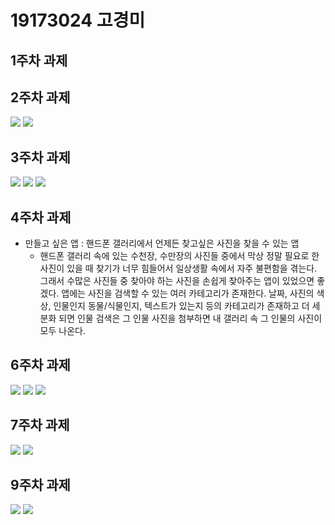#  19173024 고경미

## 1주차 과제

## 2주차 과제
   <img width="" height="" src="./png/2주차.png"></img>
   <img width="" height="" src="./png/2주차1.png"></img>
   
   
## 3주차 과제
   <img width="" height="" src="./png/3.png"></img>
   <img width="" height="" src="./png/3주차네이버.png"></img>
   <img width="" height="" src="./png/3주차전화.png"></img>
   
   
## 4주차 과제
  
   - 만들고 싶은 앱 : 핸드폰 갤러리에서 언제든 찾고싶은 사진을 찾을 수 있는 앱
       - 핸드폰 갤러리 속에 있는 수천장, 수만장의 사진들 중에서 막상 정말 필요로 한 사진이 있을 때 찾기가 너무 힘들어서 
       일상생활 속에서 자주 불편함을 겪는다. 그래서 수많은 사진들 중 찾아야 하는 사진을 손쉽게 찾아주는 앱이 있었으면 좋겠다.
       앱에는 사진을 검색할 수 있는 여러 카테고리가 존재한다. 날짜, 사진의 색상, 인물인지 동물/식물인지, 텍스트가 있는지 등의 카테고리가 존재하고
       더 세분화 되면 인물 검색은 그 인물 사진을 첨부하면 내 갤러리 속 그 인물의 사진이 모두 나온다. 
       
## 6주차 과제 
   <img width="" height="" src="./png/6주차.png"></img>
   <img width="" height="" src="./png/6주차문제1.png"></img>
   <img width="" height="" src="./png/6주차문제2.png"></img>
   

## 7주차 과제
   <img width="" height="" src="./png/7주차.png"></img>
   <img width="" height="" src="./png/7주차코드.png"></img>
   
   
## 9주차 과제 
   <img width="" height="" src="./png/9주차과제.png"></img>
   <img width="" height="" src="./png/9주차과제2.png"></img>
   
   


   
   
   
   


   
   




